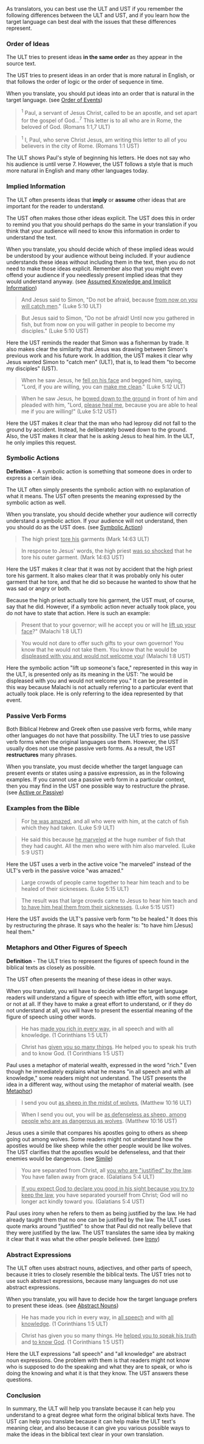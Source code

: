 
As translators, you can best use the ULT and UST if you remember the following differences between the ULT and UST, and if you learn how the target language can best deal with the issues that these differences represent.

### Order of Ideas

The ULT tries to present ideas **in the same order** as they appear in the source text.

The UST tries to present ideas in an order that is more natural in English, or that follows the order of logic or the order of sequence in time.

When you translate, you should put ideas into an order that is natural in the target language. (see [Order of Events](../figs-events/01.md))

<blockquote><sup>1</sup>  Paul, a servant of Jesus Christ, called to be an apostle, and set apart for the gospel of God...<sup>7</sup>  This letter is to all who are in Rome, the beloved of God. (Romans 1:1,7 ULT)</blockquote>



<blockquote><sup>1</sup>  I, Paul, who serve Christ Jesus, am writing this letter to all of you believers in the city of Rome. (Romans 1:1 UST)</blockquote>

The ULT shows Paul's style of beginning his letters. He does not say who his audience is until verse 7. However, the UST follows a style that is much more natural in English and many other languages today.

### Implied Information

The ULT often presents ideas that **imply** or **assume** other ideas that are important for the reader to understand.

The UST often makes those other ideas explicit. The UST does this in order to remind you that you should perhaps do the same in your translation if you think that your audience will need to know this information in order to understand the text.

When you translate, you should decide which of these implied ideas would be understood by your audience without being included. If your audience understands these ideas without including them in the text, then you do not need to make those ideas explicit. Remember also that you might even offend your audience if you needlessly present implied ideas that they would understand anyway. (see [Assumed Knowledge and Implicit Information](../figs-explicit/01.md))

>And Jesus said to Simon, "Do not be afraid, because <u>from now on you will catch men</u>." (Luke 5:10 ULT)

<blockquote>But Jesus said to Simon, "Do not be afraid! Until now you gathered in fish, but from now on you will gather in people to become my disciples." (Luke 5:10 UST)</blockquote>

Here the UST reminds the reader that Simon was a fisherman by trade. It also makes clear the similarity that Jesus was drawing between Simon's previous work and his future work. In addition, the UST makes it clear why Jesus wanted Simon to "catch men" (ULT), that is, to lead them "to become my disciples" (UST).

>When he saw Jesus, he <u>fell on his face</u> and begged him, saying, "Lord, if you are willing, you can <u>make me clean</u>." (Luke 5:12 ULT)

<blockquote>When he saw Jesus, he <u>bowed down to the ground</u> in front of him and pleaded with him, "Lord, <u>please heal me</u>, because you are able to heal me if you are willing!" (Luke 5:12 UST)</blockquote>

Here the UST makes it clear that the man who had leprosy did not fall to the ground by accident. Instead, he deliberately bowed down to the ground. Also, the UST makes it clear that he is asking Jesus to heal him. In the ULT, he only implies this request.

### Symbolic Actions

**Definition** - A symbolic action is something that someone does in order to express a certain idea.

The ULT often simply presents the symbolic action with no explanation of what it means. The UST often presents the meaning expressed by the symbolic action as well.

When you translate, you should decide whether your audience will correctly understand a symbolic action. If your audience will not understand, then you should do as the UST does. (see [Symbolic Action](../translate-symaction/01.md))
>The high priest <u>tore his</u> garments (Mark 14:63 ULT)

<blockquote>In response to Jesus' words, the high priest <u>was so shocked</u> that he tore his outer garment.  (Mark 14:63 UST)</blockquote>

Here the UST makes it clear that it was not by accident that the high priest tore his garment. It also makes clear that it was probably only his outer garment that he tore, and that he did so because he wanted to show that he was sad or angry or both.

Because the high priest actually tore his garment, the UST must, of course, say that he did. However, if a symbolic action never actually took place, you do not have to state that action. Here is such an example:

>Present that to your governor; will he accept you or will he <u>lift up your face</u>?" (Malachi 1:8 ULT)

<blockquote>You would not dare to offer such gifts to your own governor! You know that he would not take them. You know that he would be <u>displeased with you and would not welcome you</u>! (Malachi 1:8 UST) </blockquote>

Here the symbolic action "lift up someone's face," represented in this way in the ULT, is presented only as its meaning in the UST: "he would be displeased with you and would not welcome you." It can be presented in this way because Malachi is not actually referring to a particular event that actually took place. He is only referring to the idea represented by that event.

### Passive Verb Forms

Both Biblical Hebrew and Greek often use passive verb forms, while many other languages do not have that possibility. The ULT tries to use passive verb forms when the original languages use them. However, the UST usually does not use these passive verb forms. As a result, the UST **restructures** many phrases.

When you translate, you must decide whether the target language can present events or states using a passive expression, as in the following examples. If you cannot use a passive verb form in a particular context, then you may find in the UST one possible way to restructure the phrase. (see [Active or Passive](../figs-activepassive/01.md))

### Examples from the Bible

>For <u>he was amazed</u>, and all who were with him, at the catch of fish which they had taken. (Luke 5:9 ULT)

<blockquote>He said this because <u>he marveled</u> at the huge number of fish that they had caught. All the men who were with him also marveled. (Luke 5:9 UST)</blockquote>

Here the UST uses a verb in the active voice "he marveled" instead of the ULT's verb in the passive voice "was amazed."

>Large crowds of people came together to hear him teach and to be healed of their sicknesses. (Luke 5:15 ULT)

<blockquote>The result was that large crowds came to Jesus to hear him teach and <u>to have him heal them from their sicknesses</u>. (Luke 5:15 UST)</blockquote>

Here the UST avoids the ULT's passive verb form "to be healed." It does this by restructuring the phrase. It says who the healer is: "to have him [Jesus] heal them."

### Metaphors and Other Figures of Speech

**Definition** - The ULT tries to represent the figures of speech found in the biblical texts as closely as possible.

The UST often presents the meaning of these ideas in other ways.

When you translate, you will have to decide whether the target language readers will understand a figure of speech with little effort, with some effort, or not at all. If they have to make a great effort to understand, or if they do not understand at all, you will have to present the essential meaning of the figure of speech using other words.

>He has <u>made you rich in every way</u>, in all speech and with all knowledge. (1 Corinthians 1:5 ULT)

<blockquote>Christ has <u>given you so many things</u>. He helped you to speak his truth and to know God. (1 Corinthians 1:5 UST)</blockquote>

Paul uses a metaphor of material wealth, expressed in the word "rich." Even though he immediately explains what he means "in all speech and with all knowledge," some readers might not understand. The UST presents the idea in a different way, without using the metaphor of material wealth. (see [Metaphor](../figs-metaphor/01.md))

>I send you out <u>as sheep in the midst of wolves</u>, (Matthew 10:16 ULT)

<blockquote>When I send you out, you will be <u>as defenseless as sheep, among people who are as dangerous as wolves</u>. (Matthew 10:16 UST)</blockquote>

Jesus uses a simile that compares his apostles going to others as sheep going out among wolves. Some readers might not understand how the apostles would be like sheep while the other people would be like wolves. The UST clarifies that the apostles would be defenseless, and that their enemies would be dangerous. (see [Simile](../figs-simile/01.md))

>You are separated from Christ, all <u>you who are "justified" by the law</u>. You have fallen away from grace. (Galatians 5:4 ULT)

<blockquote><u>If you expect God to declare you good in his sight because you try to keep the law</u>, you have separated yourself from Christ; God will no longer act kindly toward you. (Galatians 5:4 UST)</blockquote>

Paul uses irony when he refers to them as being justified by the law. He had already taught them that no one can be justified by the law. The ULT uses quote marks around "justified" to show that Paul did not really believe that they were justified by the law. The UST translates the same idea by making it clear that it was what the other people believed. (see [Irony](../figs-irony/01.md))

### Abstract Expressions

The ULT often uses abstract nouns, adjectives, and other parts of speech, because it tries to closely resemble the biblical texts.
The UST tries not to use such abstract expressions, because many languages do not use abstract expressions.

When you translate, you will have to decide how the target language prefers to present these ideas. (see [Abstract Nouns](../figs-abstractnouns/01.md))

>He has made you rich in every way, in <u>all speech</u> and with <u>all knowledge</u>. (1 Corinthians 1:5 ULT)

<blockquote>Christ has given you so many things. He <u>helped you to speak his truth</u> and <u>to know God</u>. (1 Corinthians 1:5 UST)</blockquote>

Here the ULT expressions "all speech" and "all knowledge" are abstract noun expressions. One problem with them is that readers might not know who is supposed to do the speaking and what they are to speak, or who is doing the knowing and what it is that they know. The UST answers these questions.

### Conclusion

In summary, the ULT will help you translate because it can help you understand to a great degree what form the original biblical texts have. The UST can help you translate because it can help make the ULT text's meaning clear, and also because it can give you various possible ways to make the ideas in the biblical text clear in your own translation.
